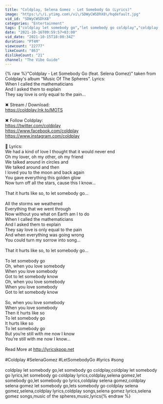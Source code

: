```yaml
---
title: "Coldplay, Selena Gomez - Let Somebody Go (Lyrics)"
image: "https:\/\/i.ytimg.com\/vi\/SDWyCWSDhX8\/hqdefault.jpg"
vid_id: "SDWyCWSDhX8"
categories: "Entertainment"
tags: ["coldplay let somebody go","let somebody go coldplay","coldplay let somebody go lyrics"]
date: "2021-10-16T09:59:57+03:00"
vid_date: "2021-10-15T18:00:34Z"
duration: "PT4M"
viewcount: "22777"
likeCount: "863"
dislikeCount: "21"
channel: "The Vibe Guide"
---
```

{% raw %}&quot;Coldplay - Let Somebody Go (feat. Selena Gomez)&quot; taken from Coldplay's album &quot;Music Of The Spheres&quot;. Lyrics:<br />When I called the mathematicians <br />And I asked them to explain <br />They say love is only equal to the pain...<br /><br />✖ Stream / Download:<br /><a rel="nofollow" target="blank" href="https://coldplay.lnk.to/MOTS">https://coldplay.lnk.to/MOTS</a><br /><br />✖ Follow Coldplay:<br /><a rel="nofollow" target="blank" href="https://twitter.com/coldplay">https://twitter.com/coldplay</a><br /><a rel="nofollow" target="blank" href="https://www.facebook.com/coldplay">https://www.facebook.com/coldplay</a><br /><a rel="nofollow" target="blank" href="https://www.instagram.com/coldplay">https://www.instagram.com/coldplay</a><br /><br />🎤  Lyrics:<br />We had a kind of love I thought that it would never end <br />Oh my lover, oh my other, oh my friend <br />We talked around in circles and <br />We talked around and then <br />I loved you to the moon and back again <br />You gave everything this golden glow <br />Now turn off all the stars, cause this I know...<br /><br />That it hurts like so, to let somebody go...<br /><br />All the storms we weathered <br />Everything that we went through <br />Now without you what on Earth am I to do <br />When I called the mathematicians <br />And I asked them to explain <br />They say love is only equal to the pain<br /> And when everything was going wrong <br />You could turn my sorrow into song...<br /><br />That it hurts like so, to let somebody go...<br /><br />To let somebody go <br />Oh, when you love somebody <br />When you love somebody <br />Got to let somebody know <br />Oh, when you love somebody <br />When you love somebody <br />Got to let somebody know <br /><br />So, when you love somebody <br />When you love somebody <br />Then it hurts like so <br />To let somebody go <br />It hurts like so <br />To let somebody go <br />But you’re still with me now I know <br />You’re still with me now I know...<br /><br />Read More at <a rel="nofollow" target="blank" href="http://lyricskpop.net">http://lyricskpop.net</a><br /><br />#Coldplay #SelenaGomez #LetSomebodyGo #lyrics #song<br /><br />coldplay let somebody go,let somebody go coldplay,coldplay let somebody go lyrics,let somebody go coldplay lyrics,coldplay,selena gomez,let somebody go,let somebody go lyrics,coldplay selena gomez,coldplay selena gomez let somebody go,lets somebody go coldplay selena gomez,selena,coldplay lyrics,coldplay songs,selena gomez lyrics,selena gomez songs,music of the spheres,music,lyrics{% endraw %}
